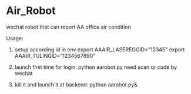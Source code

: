 # Air_Robot
wechat robot that can report AA office air condition

Usage:


1. setup according id in env export AAAIR_LASEREGGID="12345"
export AAAIR_TULINGID="1234567890"

2. launch first time for login: python aarobot.py
need scan qr code by wechat

3. kill it and launch it at backend: python aarobot.py&
